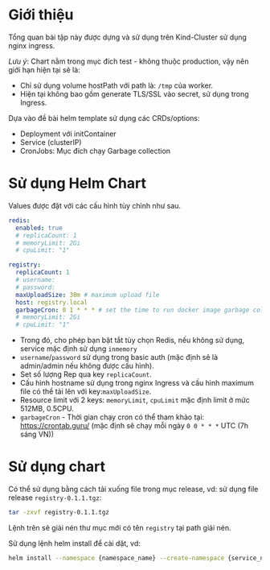 # Giới thiệu
Tổng quan bài tập này được dựng và sử dụng trên Kind-Cluster sử dụng nginx ingress.

*Lưu ý*: Chart nằm trong mục đích test - không thuộc production, vậy nên giới hạn hiện tại sẽ là:
- Chỉ sử dụng volume hostPath với path là: `/tmp` của worker.
- Hiện tại không bao gồm generate TLS/SSL vào secret, sử dụng trong Ingress.

Dựa vào đề bài helm template sử dụng các CRDs/options:
- Deployment với initContainer 
- Service (clusterIP)
- CronJobs: Mục đích chạy Garbage collection


# Sử dụng Helm Chart 

Values được đặt với các cấu hình tùy chỉnh như sau.
```yaml
redis:
  enabled: true
  # replicaCount: 1
  # memoryLimit: 2Gi
  # cpuLimit: "1"

registry:
  replicaCount: 1
  # username: 
  # password: 
  maxUploadSize: 30m # maximum upload file
  host: registry.local
  garbageCron: 0 1 * * * # set the time to run docker image garbage collection, default is run daily at 00:00 AM
  # memoryLimit: 2Gi
  # cpuLimit: "1"
```

- Trong đó, cho phép bạn bật tắt tùy chọn Redis, nếu không sử dụng, service mặc định sử dụng `inmemory`
- `username`/`password` sử dụng trong basic auth (mặc định sẽ là admin/admin nếu không được cấu hình). 
- Set số lượng Rep qua key `replicaCount`. 
- Cấu hình hostname sử dụng trong nginx Ingress và cấu hình maximum file có thể tải lên với key:`maxUploadSize`.
- Resource limit với 2 keys: `memoryLimit`, `cpuLimit` mặc định limit ở mức 512MB, 0.5CPU.
- `garbageCron` - Thời gian chạy cron có thể tham khảo tại: https://crontab.guru/ (mặc định sẽ chạy mỗi ngày `0 0 * * *` UTC (7h sáng VN))

# Sử dụng chart

Có thể sử dụng bằng cách tải xuống file trong mục release, vd: sử dụng file release `registry-0.1.1.tgz`:

```sh
tar -zxvf registry-0.1.1.tgz
```
Lệnh trên sẽ giải nén thư mục mới có tên `registry` tại path giải nén.

Sử dụng lệnh helm install để cài dặt, vd:
```sh
helm install --namespace {namespace_name} --create-namespace {service_name} registry 
```

